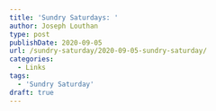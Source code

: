 ```yaml
---
title: 'Sundry Saturdays: '
author: Joseph Louthan
type: post
publishDate: 2020-09-05
url: /sundry-saturday/2020-09-05-sundry-saturday/
categories:
  - Links
tags:
  - 'Sundry Saturday'
draft: true
---
```

